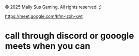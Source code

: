 © 2025 Mally Sus Gaming. All rights reserved. ;)

https://meet.google.com/kfm-izxh-xwt

# call through discord or gooogle meets when you can
